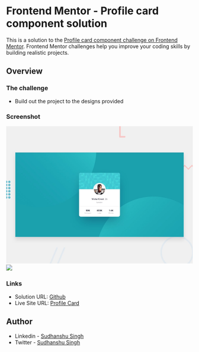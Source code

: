 # Frontend Mentor - Profile card component solution

This is a solution to the [Profile card component challenge on Frontend Mentor](https://www.frontendmentor.io/challenges/profile-card-component-cfArpWshJ). Frontend Mentor challenges help you improve your coding skills by building realistic projects. 



## Overview

### The challenge

- Build out the project to the designs provided

### Screenshot

![](./design/desktop-preview.jpg)
![](./design/mobile-preview.jpg)



### Links

- Solution URL: [Github](https://github.com/sudhanshusingh-g/profile-card)
- Live Site URL: [Profile Card](https://sudhanshusingh-g.github.io/profile-card/)


## Author

- Linkedin - [Sudhanshu Singh](https://www.linkedin.com/in/sudhanshusingh32/)
- Twitter - [Sudhanshu Singh](https://twitter.com/_sudhanshu97)

